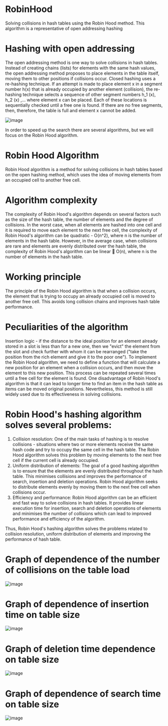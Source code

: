 # RobinHood
Solving collisions in hash tables using the Robin Hood method. This algorithm is a representative of open addressing hashing
# Hashing with open addressing
The open addressing method is one way to solve collisions in hash tables. Instead of creating chains (lists) for elements with the same hash values, the open addressing method proposes to place elements in the table itself, moving them to other positions if collisions occur.
Closed hashing uses a re-hashing technique. If an attempt is made to place element x in a segment number h(x) that is already occupied by another element (collision), the re-hashing technique selects a sequence of other segment numbers h_1 (x), h_2 (x) ,... where element x can be placed. Each of these locations is sequentially checked until a free one is found. If there are no free segments, then, therefore, the table is full and element x cannot be added.

![image](https://github.com/XAH30/RobinHood/assets/73390555/d6f5cf36-f2f3-4c25-ade7-04dfdefca621)

In order to speed up the search there are several algorithms, but we will focus on the Robin Hood algorithm.
# Robin Hood Algorithm
Robin Hood algorithm is a method for solving collisions in hash tables based on the open hashing method, which uses the idea of moving elements from an occupied cell to another free cell.
# Algorithm complexity
The complexity of Robin Hood's algorithm depends on several factors such as the size of the hash table, the number of elements and the degree of collisions.
In the worst case, when all elements are hashed into one cell and it is required to move each element to the next free cell, the complexity of Robin Hood's algorithm can be quadratic - O(n^2), where n is the number of elements in the hash table.
However, in the average case, when collisions are rare and elements are evenly distributed over the hash table, the complexity of Robin Hood's algorithm can be linear  O(n), where n is the number of elements in the hash table.
# Working principle
The principle of the Robin Hood algorithm is that when a collision occurs, the element that is trying to occupy an already occupied cell is moved to another free cell. This avoids long collision chains and improves hash table performance.
# Peculiarities of the algorithm
Insertion logic - if the distance to the ideal position for an element already stored in a slot is less than for a new one, then we "evict" the element from the slot and check further with whom it can be rearranged ("take the position from the rich element and give it to the poor one"). 
To implement the Robin Hood algorithm, we need to define a function that will calculate a new position for an element when a collision occurs, and then move the element to this new position. This process can be repeated several times until a free cell for the element is found.
One disadvantage of Robin Hood's algorithm is that it can lead to longer time to find an item in the hash table as items can be moved original positions. Nevertheless, this method is still widely used due to its effectiveness in solving collisions.
# Robin Hood's hashing algorithm solves several problems:
1. Collision resolution: One of the main tasks of hashing is to resolve collisions - situations where two or more elements receive the same hash code and try to occupy the same cell in the hash table. The Robin Hood algorithm solves this problem by moving elements to the next free cell if the current cell is already occupied.
2. Uniform distribution of elements: The goal of a good hashing algorithm is to ensure that the elements are evenly distributed throughout the hash table. This minimises collisions and improves the performance of search, insertion and deletion operations. Robin Hood algorithm seeks to distribute elements evenly by moving them to the next free cell when collisions occur.
3. Efficiency and performance: Robin Hood algorithm can be an efficient and fast way to solve collisions in hash tables. It provides linear execution time for insertion, search and deletion operations of elements and minimises the number of collisions which can lead to improved performance and efficiency of the algorithm.

Thus, Robin Hood's hashing algorithm solves the problems related to collision resolution, uniform distribution of elements and improving the performance of hash table.

# Graph of dependence of the number of collisions on the table load
![image](https://github.com/XAH30/RobinHood/assets/73390555/1307e897-b93f-4ab8-80f7-7bf531645f37)
# Graph of dependence of insertion time on table size
![image](https://github.com/XAH30/RobinHood/assets/73390555/728f238e-30a8-43b8-a160-e0971de10e85)
# Graph of deletion time dependence on table size
![image](https://github.com/XAH30/RobinHood/assets/73390555/5f91ba63-5ae1-43e1-85ad-d90199aac959)
# Graph of dependence of search time on table size
![image](https://github.com/XAH30/RobinHood/assets/73390555/009ff97c-925d-4e53-8104-ee0f78c3ec83)




